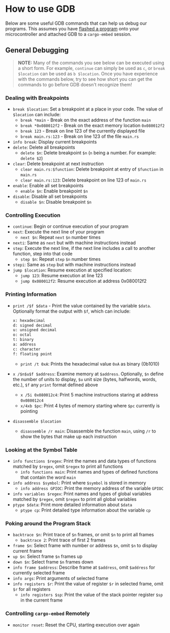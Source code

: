 # How to use GDB

Below are some useful GDB commands that can help us debug our programs. This assumes you have
[flashed a program](../../07-led-roulette/flash-it.md) onto your microcontroller and attached GDB to
a `cargo-embed` session.

## General Debugging

> **NOTE:** Many of the commands you see below can be executed using a short form. For example,
> `continue` can simply be used as `c`, or `break $location` can be used as `b $location`. Once you
> have experience with the commands below, try to see how short you can get the commands to go
> before GDB doesn't recognize them!


### Dealing with Breakpoints

* `break $location`: Set a breakpoint at a place in your code. The value of `$location` can include:
    * `break *main` - Break on the exact address of the function `main`
    * `break *0x080012f2` - Break on the exact memory location `0x080012f2`
    * `break 123` - Break on line 123 of the currently displayed file
    * `break main.rs:123` - Break on line 123 of the file `main.rs`
* `info break`: Display current breakpoints
* `delete`: Delete all breakpoints
    * `delete $n`: Delete breakpoint `$n` (`n` being a number. For example: `delete $2`)
* `clear`: Delete breakpoint at next instruction
    * `clear main.rs:$function`: Delete breakpoint at entry of `$function` in `main.rs`
    * `clear main.rs:123`: Delete breakpoint on line 123 of `main.rs`
* `enable`: Enable all set breakpoints
  * `enable $n`: Enable breakpoint `$n`
* `disable`: Disable all set breakpoints
  * `disable $n`: Disable breakpoint `$n`

### Controlling Execution

* `continue`: Begin or continue execution of your program
* `next`: Execute the next line of your program
    * `next $n`: Repeat `next` `$n` number times
* `nexti`: Same as `next` but with machine instructions instead
* `step`: Execute the next line, if the next line includes a call to another function, step into that code
    * `step $n`: Repeat `step` `$n` number times
* `stepi`: Same as `step` but with machine instructions instead
* `jump $location`: Resume execution at specified location:
    * `jump 123`: Resume execution at line 123
    * `jump 0x080012f2`: Resume execution at address 0x080012f2

### Printing Information

* `print /$f $data` - Print the value contained by the variable `$data`. Optionally format the
  output with `$f`, which can include:
    ```txt
    x: hexadecimal
    d: signed decimal
    u: unsigned decimal
    o: octal
    t: binary
    a: address
    c: character
    f: floating point
    ```
    * `print /t 0xA`: Prints the hexadecimal value `0xA` as binary (0b1010)

* `x /$n$u$f $address`: Examine memory at `$address`. Optionally, `$n` define the number of units to
  display, `$u` unit size (bytes, halfwords, words, etc.), `$f` any `print` format defined above
    * `x /5i 0x080012c4`: Print 5 machine instructions staring at address `0x080012c4`
    * `x/4xb $pc`: Print 4 bytes of memory starting where `$pc` currently is pointing
* `disassemble $location`
    * `disassemble /r main`: Disassemble the function `main`, using `/r` to show the bytes that make
      up each instruction


### Looking at the Symbol Table

* `info functions $regex`: Print the names and data types of functions matched by `$regex`, omit
  `$regex` to print all functions
    * `info functions main`: Print names and types of defined functions that contain the word `main`
* `info address $symbol`: Print where `$symbol` is stored in memory
    * `info address GPIOC`: Print the memory address of the variable `GPIOC`
* `info variables $regex`: Print names and types of global variables matched by `$regex`, omit
  `$regex` to print all global variables
* `ptype $data`: Print more detailed information about `$data`
    * `ptype cp`: Print detailed type information about the variable `cp`

### Poking around the Program Stack

* `backtrace $n`: Print trace of `$n` frames, or omit `$n` to print all frames
  * `backtrace 2`: Print trace of first 2 frames
* `frame $n`: Select frame with number or address `$n`, omit `$n` to display current frame
* `up $n`: Select frame `$n` frames up
* `down $n`: Select frame `$n` frames down
* `info frame $address`: Describe frame at `$address`, omit `$address` for currently selected frame
* `info args`: Print arguments of selected frame
* `info registers $r`: Print the value of register `$r` in selected frame, omit `$r` for all
  registers
    * `info registers $sp`: Print the value of the stack pointer register `$sp` in the current frame

### Controlling `cargo-embed` Remotely

* `monitor reset`: Reset the CPU, starting execution over again
